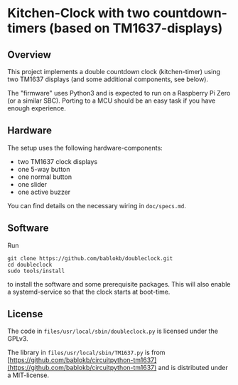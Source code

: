 Kitchen-Clock with two countdown-timers (based on TM1637-displays)
==================================================================

Overview
--------

This project implements a double countdown clock (kitchen-timer) using
two TM1637 displays (and some additional components, see below).

The "firmware" uses Python3 and is expected to run on a Raspberry Pi Zero
(or a similar SBC). Porting to a MCU should be an easy task if you have
enough experience.


Hardware
--------

The setup uses the following hardware-components:

  - two TM1637 clock displays
  - one 5-way button
  - one normal button
  - one slider
  - one active buzzer

You can find details on the necessary wiring in `doc/specs.md`.


Software
--------

Run

    git clone https://github.com/bablokb/doubleclock.git
    cd doubleclock
    sudo tools/install

to install the software and some prerequisite packages. This will also enable
a systemd-service so that the clock starts at boot-time.


License
-------

The code in `files/usr/local/sbin/doubleclock.py` is licensed under the GPLv3.

The library in `files/usr/local/sbin/TM1637.py` is from
[https://github.com/bablokb/circuitpython-tm1637](https://github.com/bablokb/circuitpython-tm1637)
and is distributed under a MIT-license.

